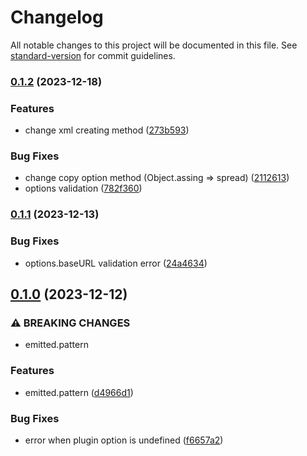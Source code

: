 # Changelog

All notable changes to this project will be documented in this file. See [standard-version](https://github.com/conventional-changelog/standard-version) for commit guidelines.

### [0.1.2](https://github.com/d0orHyeok/sitemap-generator-webpack-plugin/compare/v0.1.1...v0.1.2) (2023-12-18)

### Features

- change xml creating method ([273b593](https://github.com/d0orHyeok/sitemap-generator-webpack-plugin/commit/273b5934b18bc9b713504b575da6f3e51f5666a0))

### Bug Fixes

- change copy option method (Object.assing => spread) ([2112613](https://github.com/d0orHyeok/sitemap-generator-webpack-plugin/commit/21126138c45f6ecfc3c0dbb4ad9ddfac4db624d0))
- options validation ([782f360](https://github.com/d0orHyeok/sitemap-generator-webpack-plugin/commit/782f360e2eebbbb6b8d80bfb4567eb5bc5734ad6))

### [0.1.1](https://github.com/d0orHyeok/sitemap-generator-webpack-plugin/compare/v0.1.0...v0.1.1) (2023-12-13)

### Bug Fixes

- options.baseURL validation error ([24a4634](https://github.com/d0orHyeok/sitemap-generator-webpack-plugin/commit/24a46341b2c5a34657622c12a120b1148bccd840))

## [0.1.0](https://github.com/d0orHyeok/sitemap-generator-webpack-plugin/compare/v0.0.0...v0.1.0) (2023-12-12)

### ⚠ BREAKING CHANGES

- emitted.pattern

### Features

- emitted.pattern ([d4966d1](https://github.com/d0orHyeok/sitemap-generator-webpack-plugin/commit/d4966d17784b873ccb4e41815f356cca4210f1bd))

### Bug Fixes

- error when plugin option is undefined ([f6657a2](https://github.com/d0orHyeok/sitemap-generator-webpack-plugin/commit/f6657a2668a80b331ea2442131945957eae5fa22))
